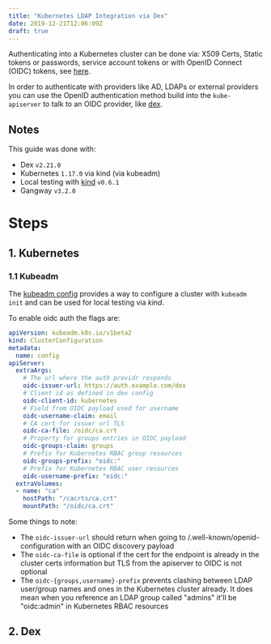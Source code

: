 ```yaml
---
title: "Kubernetes LDAP Integration via Dex"
date: 2019-12-21T12:06:09Z
draft: true
---
```

Authenticating into a Kubernetes cluster can be done via: X509 Certs, Static tokens or passwords, service account tokens or with OpenID Connect (OIDC) tokens, see [here](https://kubernetes.io/docs/reference/access-authn-authz/authentication/#authentication-strategies).

In order to authenticate with providers like AD, LDAPs or external providers you can use the OpenID authentication method build into the `kube-apiserver` to talk to an OIDC provider, like [dex](https://github.com/dexidp/dex).

## Notes
This guide was done with:
- Dex `v2.21.0`
- Kubernetes `1.17.0` via kind (via kubeadm)
- Local testing with [kind](https://github.com/kubernetes-sigs/kind) `v0.6.1`
- Gangway `v3.2.0`

# Steps
## 1. Kubernetes
### 1.1 Kubeadm
The [kubeadm config](https://godoc.org/k8s.io/kubernetes/cmd/kubeadm/app/apis/kubeadm/v1beta1) provides a way to configure a cluster with `kubeadm init` and can be used for local testing via _kind_. 

To enable oidc auth the flags are:
```yaml
apiVersion: kubeadm.k8s.io/v1beta2
kind: ClusterConfiguration
metadata:
  name: config
apiServer:
  extraArgs:
    # The url where the auth providr responds
    oidc-issuer-url: https://auth.example.com/dex
    # Client id as defined in dex config
    oidc-client-id: kubernetes
    # Field from OIDC payload used for username
    oidc-username-claim: email
    # CA cert for issuer url TLS
    oidc-ca-file: /oidc/ca.crt
    # Property for groups entries in OIDC payload
    oidc-groups-claim: groups
    # Prefix for Kubernetes RBAC group resources
    oidc-groups-prefix: "oidc:"
    # Prefix for Kubernetes RBAC user resources
    oidc-username-prefix: "oidc:"
  extraVolumes:
  - name: "ca"
    hostPath: "/cacrts/ca.crt"
    mountPath: "/oidc/ca.crt"
```
Some things to note:

- The `oidc-issuer-url` should return when going to /.well-known/openid-configuration with an OIDC discovery payload
- The `oidc-ca-file` is optional if the cert for the endpoint is already in the cluster certs information but TLS from the apiserver to OIDC is not optional
- The `oidc-{groups,username}-prefix` prevents clashing between LDAP user/group names and ones in the Kubernetes cluster already. It does mean when you reference an LDAP group called "admins" it'll be "oidc:admin" in Kubernetes RBAC resources

## 2. Dex



